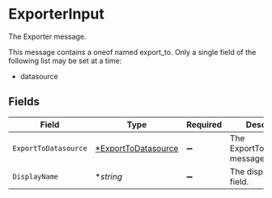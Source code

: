 # ExporterInput

The Exporter message.

This message contains a oneof named export_to. Only a single field of the following list may be set at a time:
  - datasource



## Fields

| Field                                                            | Type                                                             | Required                                                         | Description                                                      |
| ---------------------------------------------------------------- | ---------------------------------------------------------------- | ---------------------------------------------------------------- | ---------------------------------------------------------------- |
| `ExportToDatasource`                                             | [*ExportToDatasource](../../models/shared/exporttodatasource.md) | :heavy_minus_sign:                                               | The ExportToDatasource message.                                  |
| `DisplayName`                                                    | **string*                                                        | :heavy_minus_sign:                                               | The displayName field.                                           |